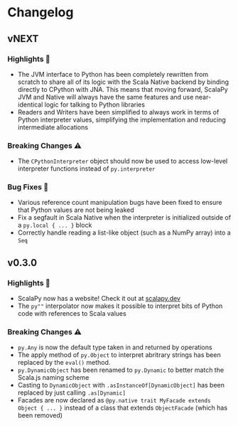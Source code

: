 # Changelog
## vNEXT
### Highlights :tada:
+ The JVM interface to Python has been completely rewritten from scratch to share all of its logic with the Scala Native backend by binding directly to CPython with JNA. This means that moving forward, ScalaPy JVM and Native will always have the same features and use near-identical logic for talking to Python libraries
+ Readers and Writers have been simplified to always work in terms of Python interpreter values, simplifying the implementation and reducing intermediate allocations

### Breaking Changes :warning:
+ The `CPythonInterpreter` object should now be used to access low-level interpreter functions instead of `py.interpreter`

### Bug Fixes :bug:
+ Various reference count manipulation bugs have been fixed to ensure that Python values are not being leaked
+ Fix a segfault in Scala Native when the interpreter is initialized outside of a `py.local { ... }` block
+ Correctly handle reading a list-like object (such as a NumPy array) into a `Seq`

## v0.3.0
### Highlights :tada:
+ ScalaPy now has a website! Check it out at [scalapy.dev](https://scalapy.dev)
+ The `py""` interpolator now makes it possible to interpret bits of Python code with references to Scala values

### Breaking Changes :warning:
+ `py.Any` is now the default type taken in and returned by operations
+ The apply method of `py.Object` to interpret abritrary strings has been replaced by the `eval()` method.
+ `py.DynamicObject` has been renamed to `py.Dynamic` to better match the Scala.js naming scheme
+ Casting to `DynamicObject` with `.asInstanceOf[DynamicObject]` has been replaced by just calling `.as[Dynamic]`
+ Facades are now declared as `@py.native trait MyFacade extends Object { ... }` instead of a class that extends `ObjectFacade` (which has been removed)
